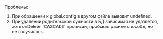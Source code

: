 Проблемы:
1. При обращении к global.config в другом файле выводит undefined.
2. При удалении родительской сущности в БД зависимая не удаляется, хотя onDelete: 'CASCADE' прописан, пробовал разные способы, но не получилось.
